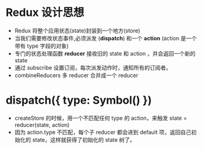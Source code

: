 # Redux 设计思想

- Redux 将整个应用状态(state)封装到一个地方(store)
- 当我们需要修改状态事件,必须派发 (**dispatch**) 和一个 **action** (action 是一个带有 type 字段的对象)
- 专门的状态处理函数 **reducer** 接收旧的 state 和 action ，并会返回一个新的 state
- 通过 subscribe 设置订阅，每次派发动作时，通知所有的订阅者。
- combineReducers 多 reducer 合并成一个 reducer

# dispatch({ type: Symbol() })
- createStore 的时候，用一个不匹配任何 type 的 action，来触发 state = reducer(state, action)
- 因为 action.type 不匹配，每个子 reducer 都会进到 default 项，返回自己初始化的 state，这样就获得了初始化的 state 树了。